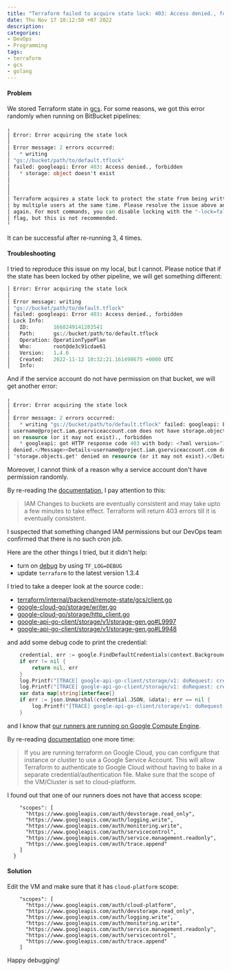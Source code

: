 ```yaml
---
title: "Terraform failed to acquire state lock: 403: Access denied., forbidden"
date: Thu Nov 17 10:12:50 +07 2022
description:
categories:
- DevOps
- Programming
tags:
- terraform
- gcs
- golang
---
```

#### Problem

We stored Terraform state in [gcs](https://developer.hashicorp.com/terraform/language/settings/backends/gcs).
For some reasons, we got this error randomly when running on BitBucket pipelines:

```terraform
╷
│ Error: Error acquiring the state lock
│ 
│ Error message: 2 errors occurred:
│ 	* writing
│ "gs://bucket/path/to/default.tflock"
│ failed: googleapi: Error 403: Access denied., forbidden
│ 	* storage: object doesn't exist
│ 
│ 
│ 
│ Terraform acquires a state lock to protect the state from being written
│ by multiple users at the same time. Please resolve the issue above and try
│ again. For most commands, you can disable locking with the "-lock=false"
│ flag, but this is not recommended.
╵
```

It can be successful after re-running 3, 4 times.

#### Troubleshooting

I tried to reproduce this issue on my local, but I cannot.
Please notice that if the state has been locked by other pipeline, we will get something different:

```terraform
│ Error: Error acquiring the state lock
│ 
│ Error message: writing
│ "gs://bucket/path/to/default.tflock"
│ failed: googleapi: Error 403: Access denied., forbidden
│ Lock Info:
│   ID:        1668249141203541
│   Path:      gs://bucket/path/to/default.tflock
│   Operation: OperationTypePlan
│   Who:       root@de3c91cdae61
│   Version:   1.4.0
│   Created:   2022-11-12 10:32:21.161498675 +0000 UTC
│   Info: 
```

And if the service account do not have permission on that bucket, we will get another error:

```terraform
╷
│ Error: Error acquiring the state lock
│
│ Error message: 2 errors occurred:
│ 	* writing "gs://bucket/path/to/default.tflock" failed: googleapi: Error 403:
│ username@project.iam.gserviceaccount.com does not have storage.objects.create access to the Google Cloud Storage object. Permission 'storage.objects.create' denied
│ on resource (or it may not exist)., forbidden
│ 	* googleapi: got HTTP response code 403 with body: <?xml version='1.0' encoding='UTF-8'?><Error><Code>AccessDenied</Code><Message>Access
│ denied.</Message><Details>username@project.iam.gserviceaccount.com does not have storage.objects.get access to the Google Cloud Storage object. Permission
│ 'storage.objects.get' denied on resource (or it may not exist).</Details></Error>
```

Moreover, I cannot think of a reason why a service account don't have permission randomly.

By re-reading the [documentation](https://developer.hashicorp.com/terraform/language/settings/backends/gcs#authentication),
I pay attention to this:

> IAM Changes to buckets are eventually consistent and may take upto a few minutes to take effect. Terraform will return 403 errors till it is eventually consistent.

I suspected that something changed IAM permissions but our DevOps team confirmed that there is no such cron job.

Here are the other things I tried, but it didn't help:

- turn on [debug](https://developer.hashicorp.com/terraform/internals/debugging) by using `TF_LOG=DEBUG`
- update `terraform` to the latest version 1.3.4

I tried to take a deeper look at the source code::

- [terraform/internal/backend/remote-state/gcs/client.go](https://github.com/hashicorp/terraform/blob/d43ec0f30f56973702a8a8b1ddd016831612921b/internal/backend/remote-state/gcs/client.go#L106)
- [google-cloud-go/storage/writer.go](https://github.com/googleapis/google-cloud-go/blob/4766d3e1004119b93c6bd352024b5bf3404252eb/storage/writer.go#L196)
- [google-cloud-go/storage/http_client.go](https://github.com/googleapis/google-cloud-go/blob/c987e969e4f97feebc4a88308dcb90b29d89a1ec/storage/http_client.go#L1054)
- [google-api-go-client/storage/v1/storage-gen.go#L9997](https://github.com/googleapis/google-api-go-client/blob/ee25e29fd586cde25a006504d0059194a90f19ac/storage/v1/storage-gen.go#L9997)
- [google-api-go-client/storage/v1/storage-gen.go#L9948](https://github.com/googleapis/google-api-go-client/blob/ee25e29fd586cde25a006504d0059194a90f19ac/storage/v1/storage-gen.go#L9948)

and add some debug code to print the credential:

```go
	credential, err := google.FindDefaultCredentials(context.Background())
	if err != nil {
		return nil, err
	}
	log.Printf("[TRACE] google-api-go-client/storage/v1: doRequest: credential: %+v", credential)
	log.Printf("[TRACE] google-api-go-client/storage/v1: doRequest: credential.JSON: %s", string(credential.JSON))
	var data map[string]interface{}
	if err := json.Unmarshal(credential.JSON, &data); err == nil {
		log.Printf("[TRACE] google-api-go-client/storage/v1: doRequest: credential: %v", data)
	}
```

and I know that [our runners are running on Google Compute Engine](https://github.com/golang/oauth2/blob/fd043fe589d2d1486b6af56f44a691e819752a23/google/default.go#L148).

By re-reading [documentation](https://developer.hashicorp.com/terraform/language/settings/backends/gcs#authentication) one more time:

> If you are running terraform on Google Cloud, you can configure that instance or cluster to use a Google Service Account.
> This will allow Terraform to authenticate to Google Cloud without having to bake in a separate credential/authentication file.
> Make sure that the scope of the VM/Cluster is set to cloud-platform.

I found out that one of our runners does not have that access scope:

```
    "scopes": [
      "https://www.googleapis.com/auth/devstorage.read_only",
      "https://www.googleapis.com/auth/logging.write",
      "https://www.googleapis.com/auth/monitoring.write",
      "https://www.googleapis.com/auth/servicecontrol",
      "https://www.googleapis.com/auth/service.management.readonly",
      "https://www.googleapis.com/auth/trace.append"
    ]
  }
```

#### Solution

Edit the VM and make sure that it has `cloud-platform` scope:

```
    "scopes": [
      "https://www.googleapis.com/auth/cloud-platform",
      "https://www.googleapis.com/auth/devstorage.read_only",
      "https://www.googleapis.com/auth/logging.write",
      "https://www.googleapis.com/auth/monitoring.write",
      "https://www.googleapis.com/auth/service.management.readonly",
      "https://www.googleapis.com/auth/servicecontrol",
      "https://www.googleapis.com/auth/trace.append"
    ]
```

Happy debugging!